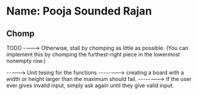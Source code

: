 # Name: Pooja Sounded Rajan
## Chomp


TODO
----> Otherwise, stall by chomping as little as possible. (You can implement this by chomping the furthest-right piece in the lowermost nonempty row.)

-----> Unit tesing for the functions
--------> creating a board with a width or height larger than the maximum should fail.
--------> If the user ever gives invalid input, simply ask again until they give valid input.
